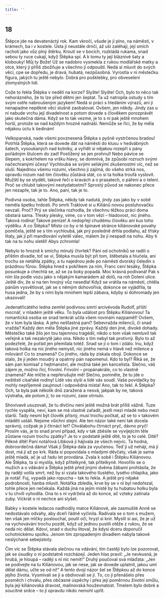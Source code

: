 ```yaml
---
title: ''
---
```


## 18

Štěpce jde na devatenáctý rok. Kam vkročí, všude je jí plno, na náměstí, v krámech, ba i v kostele. Ústa jí neustále drnčí, až uši zaléhají, její smích rachotí jako vůz plný štěrku. Kroutí se v bocích, rozkládá rukama, snad sebou ty ruce cukají, když Štěpka spí. A k tomu ty její bláznivé šaty a klobouky! Můj ty Bože! Už se nadobro vysmekla z rukou modlářské matky a otce, který ji příliš zbožňuje a všechno jí odpouští. Nedá si mluvit do svých věcí, cpe se dopředu, je dravá, hubatá, nezpůsobná. Vyrostla v ní městečku figura, jakých tu ještě nebylo. Dobrá pro pošklebky, pro obveselení zlomyslných lidí.

Cože to řekla Štěpka v neděli na korze? Slyšte! Slyšte! Och, bylo to něco tak nehorázného, že to lze před dětmi jen šeptat. Ta už natropila ostudy s tím svým ostře nabroušeným jazykem! Nedá si práci s hledáním výrazů, ani ji nenapadne nepěkné věci slušně zaobalovat. Ovšem, jen někdy. Jindy zas u ní nabude vrchu její divadelnost a potom dovede s člověkem porozprávět jako skutečná dáma. Když se to tak vezme, je to s ní pak ještě mnohem horší, protože se nad každým hrozně nadnáší. Nemůže se říci, že by měla nějakou úctu k šedinám!

Velkopanská, nade všemi povznesená Štěpka s pyšně vystrčenou bradou! Potrhlá Štěpka, která se dovede dát na náměstí do klusu v hedvábných šatech, vysoukaných nad kotníky, a vyřídit si nějakou rozepři s pány pořádným štulcem do zad! Postižený se jen prohnul! Nebo pávice se šlepem, s kokrhelem na vršku hlavy, se domnívá, že způsobí rozruch svými načechranými účesy! Vychloubá se svými selskými zkušenostmi víc, než se sluší. Najednou všemu rozumí, všechno ji zajímá, do všeho strká nos, opravdu rozum nad tím člověku zůstává stát, co si ta holka troufá vyslovit. Mužští by se styděli, takové řeči o kravách a o prasatech, o páření a o telení. Proč se chlubit takovými nestydatostmi? Sprostý původ se nakonec přece jen nezapře, tak je to. Ano, paní, tak je to.

Podivná osoba, tahle Štěpka, někdy tak nadutá, jindy zas jako by v sobě neměla špetku hrdosti. Po smrti Traklové si u Kiliánů novou posluhovačku nevzali. Proč? Prý se slečinka rozhodla, že všechnu těžkou práci doma obstará sama. Třesky plesky, víme, co v tom vězí – hladovost, nic jiného. Taková rodina! Takové peníze! A nedopřejí chudému člověku ani kus toho výdělku. A co Štěpka? Místo co by o té špinavé stránce kiliánovské povahy pomlčela, ještě se s tím vychloubá, jak prý posledně drhla podlahu, až třísky lítaly, jak jí při mandlování vyletěl válec, málem že jí nespadl na nohu. Aby ti tak na tu nohu sletěl! Abys zchromla!

Nebylo to hrozně k smíchu minulý čtvrtek? Páni od ochotníků se radili o příštím divadle, toť se ví, Štěpka musila být při tom, štěbetala a hlučela, ani trochu se netáhla zpátky, a tu najednou jede po náměstí dvorský čeledín s prázdnou fůrou. Štěpka hned s pokřikem za ním, Franc cení tesáky, Štěpka posunkuje a chechtá se, až se za boky popadá. Moc krásná podívaná! Pak s ním šla podle vozu jako s nějakým kamarádem až dolů, na roh Dolení ulice. Ještě div, že si na ten hnojný vůz nesedla! Když se vrátila na náměstí, chtěla pánům vysvětlovat, jak se s němým dohovořívá, dokonce se vyjádřila, ta husa jedna, že by s nimi byla mnohem lepší zábava, kdyby si dohromady jen ukazovali!

Jedenatřicátého ledna zemřel podivnou smrtí arcivévoda Rudolf, příští mocnář, v mladém ještě věku. To byla událost pro Štěpku Kiliánovou! Ta romantická osoba se snad tenkrát učila všem novinám nazpaměť! Ovšem, že v tom byla láska. A jeho nešťastná paní? Sebevražda milenců, či snad vražda? Každý den měla Štěpka jiné zprávy. Každý den jiné, divoké dohady. Městečko také žilo jen tou tajemnou tragédií, nikdo o tom však nemluvil tak veřejně a tak nezakrytě jako ona. Nikdo s tím nebyl tak protivný. Bylo to až podezřelé, že pořád jen přemílala totéž. Snad se jí o tom i zdálo. Inu, když taková holka na nic jiného nemyslí, nic jiného nemá v hlavě než milence a milování! Co to znamená? Co jiného, ráda by získala obojí. Dokonce se stalo, že ji jeden moudrý a opatrný pán napomenul. Kdo to byl? Říká se, že sám pan komisař z hejtmanství, ale možná také jen kancelista. Slečno, váš zájem je, možno říci, frivolní. Frivolní – propánakrále, co to vlastně znamená? Ale mlčte a nepřerušujte mě! Slečno, pomněte, že tu jde o neštěstí císařské rodiny! Lidé vás slyší a lidé vás soudí. Vaše povídačky by mohly nepříjemně zaujmout i odpovědná místa! Ano, tak to řekl. A Štěpka? Och, ta byla pak několik dnů zaražená a nesvá, jakpak by ne, taková výstraha, ale potom jí, to se rozumí, zase otrnulo.

Shovívavě usuzovali, že tu dívčinu není ještě možná brát příliš vážně. Tuze rychle vyspěla, neví, kam se má vlastně zařadit, jestli mezi mladé nebo mezi starší. Tady nesmí být člověk přísný, musí trochu počkat, až se to v takovém mláděti ustálí. Nejsme všichni stejní. Ale ten názor také není tak docela správný, cožpak je jí čtrnáct let? Chválabohu čtrnáct pryč, dávno pryč! Prosím vás, je to snad první případ, kdy v tak zběsile se vyvíjejícím těle zůstane rozum trochu zpátky? Je to v podstatě ještě dítě, to je to celé. Dítě? Pěkné dítě! Paní notářová Líbková ji hájívala ze všech nejvíc. Ta hodná, dobrosrdečná dáma! Však jí Štěpka dala za vyučenou. Teď ji už nehájí, má jí dost, má jí až po krk. Ráda si popovídala s mladými děvčaty, však je sama ještě mladá, ač je už řadu let provdána. Zvala k sobě i Štěpku Kiliánovou. Ale Štěpka, ta si myslila, když přítelkyně, tak přítelkyně. Hovořilo se o mužích a o vdávání a Štěpka ještě před jinými dvěma žábami prohlásila, že by raději volila smrt, než by si vzala takového tlustého, lysého chlapíka, jako je notář. Fuj, vypadá jako ropucha – tak to řekla. A ještě prý nějaké podrobnosti, hanba mluvit. Notářka zbledla, krve by se v ní byl nedořezal, tohle přece jen nečekala. Každá jiná na jejím místě by tu hubatou holku byla v tu chvíli vyhodila. Ona to s ní vydržela až do konce, ač vzteky zatínala zuby. Víckrát o ní nechce ani slyšet.

Babky v kostele ledacos nadhodily matce Kiliánové, ale zasmušilé Anně se nedostávalo odvahy, aby dceři řádně vyčinila. Radívala se o tom s mužem, ten však jen mlčky poslouchal, poulil oči, hryzl si knír. Myslil si asi, že je už na vychovávání trochu pozdě, když už jednou pustili otěže z rukou, že se nedá nic dělat. Kdoví, snad v duchu litoval, že kdysi dceru doporučil ochotnickému spolku. Jenom tím zpropadeným divadlem nabyla takové neslýchané sebejistoty.

Čím víc se Štěpka stávala slečnou na vdávání, tím častěji bylo lze pozorovat, jak se úsudky o ní podstatně rozcházejí. Jeden hlas pravil: „Je nevkusná, je hrubá, je hloupá – raději s ní nic nemít!“ Druhý poučoval svá mláďata: „Jen se podívejte na tu Kiliánovou, jak se nese, jak se dovede uplatnit, jakou umí dělat dámu, učte se od ní!“ A tento dvojí názor šel se Štěpkou až do konce jejího života. Vysmívali se jí a obdivovali se jí. To, co ji přenášelo přes posměch i chválu, přes občasné úspěchy i přes její poměrnou životní smůlu, byla její kiliánovská dravost, malinovská houževnatost. Tmelem bylo dobré a soucitné srdce – to jí opravdu nikdo nemohl upřít.
